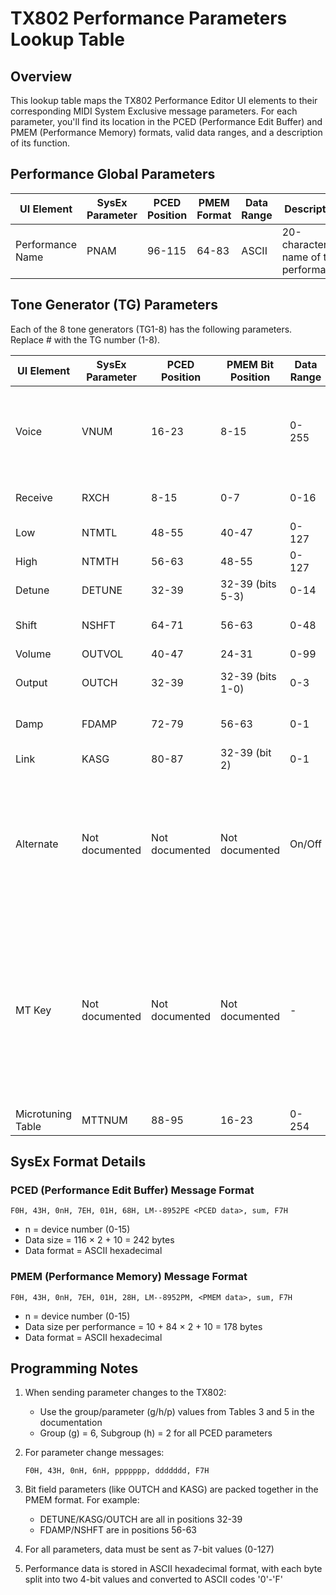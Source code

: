 # TX802 Performance Parameters Lookup Table

## Overview
This lookup table maps the TX802 Performance Editor UI elements to their corresponding MIDI System Exclusive message parameters. For each parameter, you'll find its location in the PCED (Performance Edit Buffer) and PMEM (Performance Memory) formats, valid data ranges, and a description of its function.

## Performance Global Parameters

| UI Element | SysEx Parameter | PCED Position | PMEM Format | Data Range | Description |
|------------|----------------|---------------|-------------|------------|-------------|
| Performance Name | PNAM | 96-115 | 64-83 | ASCII | 20-character name of the performance |

## Tone Generator (TG) Parameters
Each of the 8 tone generators (TG1-8) has the following parameters. Replace # with the TG number (1-8).

| UI Element | SysEx Parameter | PCED Position | PMEM Bit Position | Data Range | Description |
|------------|----------------|---------------|-------------------|------------|-------------|
| Voice | VNUM | 16-23 | 8-15 | 0-255 | Voice number (0-63: Internal, 64-127: Cartridge, 128-191: Preset A, 192-255: Preset B) |
| Receive | RXCH | 8-15 | 0-7 | 0-16 | MIDI receive channel (0-15, 16: OMNI) |
| Low | NTMTL | 48-55 | 40-47 | 0-127 | Note limit low (C-2 to G8) |
| High | NTMTH | 56-63 | 48-55 | 0-127 | Note limit high (C-2 to G8) |
| Detune | DETUNE | 32-39 | 32-39 (bits 5-3) | 0-14 | Detune value (7: Center) |
| Shift | NSHFT | 64-71 | 56-63 | 0-48 | Note shift (24: Center, +/- 2 octaves) |
| Volume | OUTVOL | 40-47 | 24-31 | 0-99 | Output volume |
| Output | OUTCH | 32-39 | 32-39 (bits 1-0) | 0-3 | Output assign (0: off, 1: L, 2: R, 3: L+R) |
| Damp | FDAMP | 72-79 | 56-63 | 0-1 | EG forced damp (0: off, 1: on) |
| Link | KASG | 80-87 | 32-39 (bit 2) | 0-1 | Key assign group |
| Alternate | Not documented | Not documented | Not documented | On/Off | Controls voice alternation; likely part of the TX802's voice allocation system, but not directly documented in the SysEx specification |
| MT Key | Not documented | Not documented | Not documented | - | Based on the screenshot showing "Preset 1 Equal Temperament", this appears to display the current microtuning configuration rather than being a directly settable parameter |
| Microtuning Table | MTTNUM | 88-95 | 16-23 | 0-254 | Micro tuning table number |

## SysEx Format Details

### PCED (Performance Edit Buffer) Message Format
```
F0H, 43H, 0nH, 7EH, 01H, 68H, LM--8952PE <PCED data>, sum, F7H
```
- n = device number (0-15)
- Data size = 116 × 2 + 10 = 242 bytes
- Data format = ASCII hexadecimal

### PMEM (Performance Memory) Message Format
```
F0H, 43H, 0nH, 7EH, 01H, 28H, LM--8952PM, <PMEM data>, sum, F7H
```
- n = device number (0-15)
- Data size per performance = 10 + 84 × 2 + 10 = 178 bytes
- Data format = ASCII hexadecimal

## Programming Notes

1. When sending parameter changes to the TX802:
   - Use the group/parameter (g/h/p) values from Tables 3 and 5 in the documentation
   - Group (g) = 6, Subgroup (h) = 2 for all PCED parameters

2. For parameter change messages:
   ```
   F0H, 43H, 0nH, 6nH, ppppppp, ddddddd, F7H
   ```

3. Bit field parameters (like OUTCH and KASG) are packed together in the PMEM format. For example:
   - DETUNE/KASG/OUTCH are all in positions 32-39
   - FDAMP/NSHFT are in positions 56-63

4. For all parameters, data must be sent as 7-bit values (0-127)

5. Performance data is stored in ASCII hexadecimal format, with each byte split into two 4-bit values and converted to ASCII codes '0'-'F'

